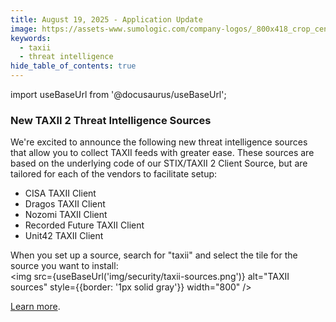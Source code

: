 ```yaml
---
title: August 19, 2025 - Application Update
image: https://assets-www.sumologic.com/company-logos/_800x418_crop_center-center_82_none/SumoLogic_Preview_600x600.jpg?mtime=1617040082
keywords:
  - taxii
  - threat intelligence
hide_table_of_contents: true    
---
```


import useBaseUrl from '@docusaurus/useBaseUrl';

### New TAXII 2 Threat Intelligence Sources

We're excited to announce the following new threat intelligence sources that allow you to collect TAXII feeds with greater ease. These sources are based on the underlying code of our STIX/TAXII 2 Client Source, but are tailored for each of the vendors to facilitate setup:
* CISA TAXII Client
* Dragos TAXII Client
* Nozomi TAXII Client
* Recorded Future TAXII Client
* Unit42 TAXII Client

When you set up a source, search for "taxii" and select the tile for the source you want to install:<br/><img src={useBaseUrl('img/security/taxii-sources.png')} alt="TAXII sources" style={{border: '1px solid gray'}} width="800" />

[Learn more](/docs/send-data/hosted-collectors/cloud-to-cloud-integration-framework/stix-taxii-2-client-source/#taxii-2-sources).